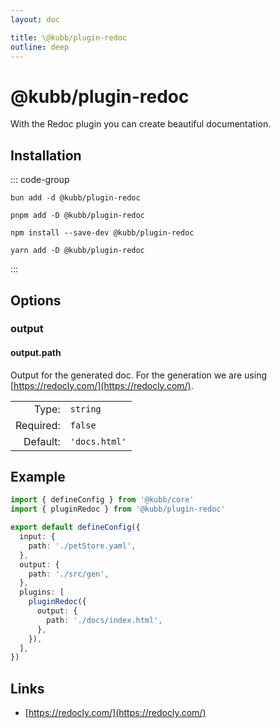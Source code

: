 ```yaml
---
layout: doc

title: \@kubb/plugin-redoc
outline: deep
---
```


# @kubb/plugin-redoc

With the Redoc plugin you can create beautiful documentation.

## Installation

::: code-group

```shell [bun]
bun add -d @kubb/plugin-redoc
```

```shell [pnpm]
pnpm add -D @kubb/plugin-redoc
```

```shell [npm]
npm install --save-dev @kubb/plugin-redoc
```

```shell [yarn]
yarn add -D @kubb/plugin-redoc
```
:::

## Options

### output
#### output.path

Output for the generated doc.
For the generation we are using [https://redocly.com/](https://redocly.com/).

|           |                |
|----------:|:---------------|
|     Type: | `string`       |
| Required: | `false`        |
|  Default: | `'docs.html'`  |


## Example

```typescript twoslash [kubb.config.ts]
import { defineConfig } from '@kubb/core'
import { pluginRedoc } from '@kubb/plugin-redoc'

export default defineConfig({
  input: {
    path: './petStore.yaml',
  },
  output: {
    path: './src/gen',
  },
  plugins: [
    pluginRedoc({
      output: {
        path: './docs/index.html',
      },
    }),
  ],
})
```

## Links

- [https://redocly.com/](https://redocly.com/)
